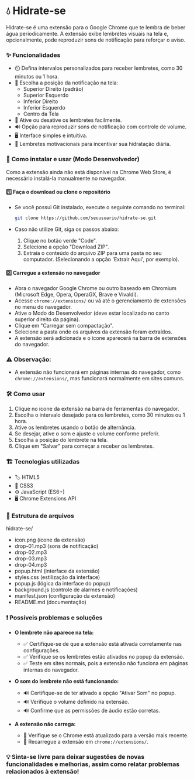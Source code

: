 # 💧 **Hidrate-se**

Hidrate-se é uma extensão para o Google Chrome que te lembra de beber água periodicamente. A extensão exibe lembretes visuais na tela e, opcionalmente, pode reproduzir sons de notificação para reforçar o aviso.

### ✨ **Funcionalidades**

- ⏲️ Defina intervalos personalizados para receber lembretes, como 30 minutos ou 1 hora.
- 📍 Escolha a posição da notificação na tela:
  - Superior Direito (padrão)
  - Superior Esquerdo
  - Inferior Direito
  - Inferior Esquerdo
  - Centro da Tela
- 🔔 Ative ou desative os lembretes facilmente.
- 🔊 Opção para reproduzir sons de notificação com controle de volume.
- 🖥️ Interface simples e intuitiva.
- 💪 Lembretes motivacionais para incentivar sua hidratação diária.

### 🚀 **Como instalar e usar (Modo Desenvolvedor)**

Como a extensão ainda não está disponível na Chrome Web Store, é necessário instalá-la manualmente no navegador.

#### 1️⃣ **Faça o download ou clone o repositório**
   - Se você possui Git instalado, execute o seguinte comando no terminal:
   
     ```bash
     git clone https://github.com/seuusuario/hidrate-se.git
     ```

   - Caso não utilize Git, siga os passos abaixo:
     1. Clique no botão verde "Code".
     2. Selecione a opção "Download ZIP".
     3. Extraia o conteúdo do arquivo ZIP para uma pasta no seu computador. (Selecionando a opção 'Extrair Aqui', por exemplo).

#### 2️⃣ **Carregue a extensão no navegador**
   - Abra o navegador Google Chrome ou outro baseado em Chromium (Microsoft Edge, Opera, OperaGX, Brave e Vivaldi).
   - Acesse `chrome://extensions/` ou vá até o gerenciamento de extensões no menu do navegador.
   - Ative o Modo do Desenvolvedor (deve estar localizado no canto superior direito da página).
   - Clique em "Carregar sem compactação".
   - Selecione a pasta onde os arquivos da extensão foram extraídos.
   - A extensão será adicionada e o ícone aparecerá na barra de extensões do navegador.

### ⚠️ **Observação:** 
   - A extensão não funcionará em páginas internas do navegador, como `chrome://extensions/`, mas funcionará normalmente em sites comuns.

### 🛠️ **Como usar**

1. Clique no ícone da extensão na barra de ferramentas do navegador.
2. Escolha o intervalo desejado para os lembretes, como 30 minutos ou 1 hora.
3. Ative os lembretes usando o botão de alternância.
4. Se desejar, ative o som e ajuste o volume conforme preferir.
5. Escolha a posição do lembrete na tela.
6. Clique em "Salvar" para começar a receber os lembretes.

### 🏗️ **Tecnologias utilizadas**

- 🏷️ HTML5
- 🎨 CSS3
- ⚙️ JavaScript (ES6+)
- 🖥️ Chrome Extensions API

### 📂 **Estrutura de arquivos**

hidrate-se/
   - icon.png (ícone da extensão)
   - drop-01.mp3 (sons de notificação)
   - drop-02.mp3
   - drop-03.mp3
   - drop-04.mp3
   - popup.html (interface da extensão)
   - styles.css (estilização da interface)
   - popup.js (lógica da interface do popup)
   - background.js (controle de alarmes e notificações)
   - manifest.json (configuração da extensão)
   - README.md (documentação)


### ❗ **Possíveis problemas e soluções**

- **O lembrete não aparece na tela:**
  - ✅ Certifique-se de que a extensão está ativada corretamente nas configurações.
  - ✅ Verifique se os lembretes estão ativados no popup da extensão.
  - ✅ Teste em sites normais, pois a extensão não funciona em páginas internas do navegador.
  
- **O som do lembrete não está funcionando:**
  - 🔊 Certifique-se de ter ativado a opção "Ativar Som" no popup.
  - 🔊 Verifique o volume definido na extensão.
  - 🔊 Confirme que as permissões de áudio estão corretas.

- **A extensão não carrega:**
  - 🔄 Verifique se o Chrome está atualizado para a versão mais recente.
  - 🔄 Recarregue a extensão em `chrome://extensions/`.

### 💡 Sinta-se livre para deixar sugestões de novas funcionalidades e melhorias, assim como relatar problemas relacionados à extensão!

